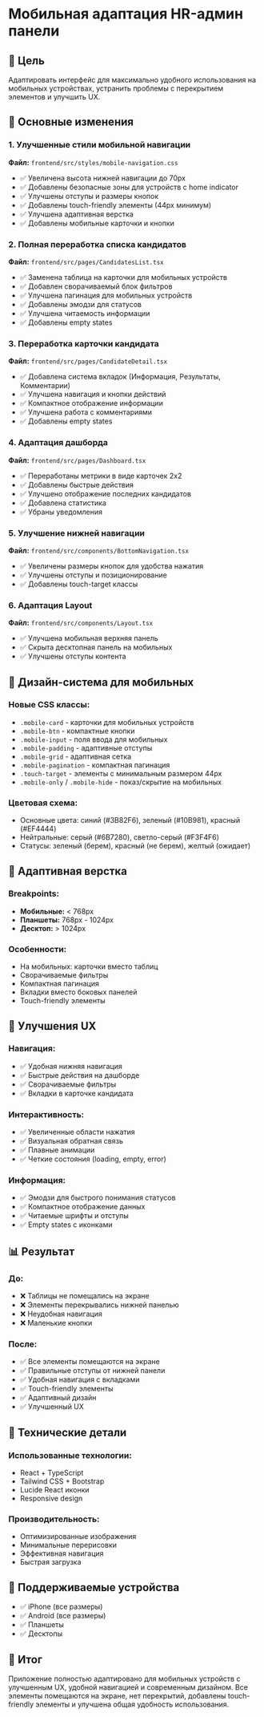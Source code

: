 # Мобильная адаптация HR-админ панели

## 🎯 Цель
Адаптировать интерфейс для максимально удобного использования на мобильных устройствах, устранить проблемы с перекрытием элементов и улучшить UX.

## 📱 Основные изменения

### 1. Улучшенные стили мобильной навигации
**Файл:** `frontend/src/styles/mobile-navigation.css`

- ✅ Увеличена высота нижней навигации до 70px
- ✅ Добавлены безопасные зоны для устройств с home indicator
- ✅ Улучшены отступы и размеры кнопок
- ✅ Добавлены touch-friendly элементы (44px минимум)
- ✅ Улучшена адаптивная верстка
- ✅ Добавлены мобильные карточки и кнопки

### 2. Полная переработка списка кандидатов
**Файл:** `frontend/src/pages/CandidatesList.tsx`

- ✅ Заменена таблица на карточки для мобильных устройств
- ✅ Добавлен сворачиваемый блок фильтров
- ✅ Улучшена пагинация для мобильных устройств
- ✅ Добавлены эмодзи для статусов
- ✅ Улучшена читаемость информации
- ✅ Добавлены empty states

### 3. Переработка карточки кандидата
**Файл:** `frontend/src/pages/CandidateDetail.tsx`

- ✅ Добавлена система вкладок (Информация, Результаты, Комментарии)
- ✅ Улучшена навигация и кнопки действий
- ✅ Компактное отображение информации
- ✅ Улучшена работа с комментариями
- ✅ Добавлены empty states

### 4. Адаптация дашборда
**Файл:** `frontend/src/pages/Dashboard.tsx`

- ✅ Переработаны метрики в виде карточек 2x2
- ✅ Добавлены быстрые действия
- ✅ Улучшено отображение последних кандидатов
- ✅ Добавлена статистика
- ✅ Убраны уведомления

### 5. Улучшение нижней навигации
**Файл:** `frontend/src/components/BottomNavigation.tsx`

- ✅ Увеличены размеры кнопок для удобства нажатия
- ✅ Улучшены отступы и позиционирование
- ✅ Добавлены touch-target классы

### 6. Адаптация Layout
**Файл:** `frontend/src/components/Layout.tsx`

- ✅ Улучшена мобильная верхняя панель
- ✅ Скрыта десктопная панель на мобильных
- ✅ Улучшены отступы контента

## 🎨 Дизайн-система для мобильных

### Новые CSS классы:
- `.mobile-card` - карточки для мобильных устройств
- `.mobile-btn` - компактные кнопки
- `.mobile-input` - поля ввода для мобильных
- `.mobile-padding` - адаптивные отступы
- `.mobile-grid` - адаптивная сетка
- `.mobile-pagination` - компактная пагинация
- `.touch-target` - элементы с минимальным размером 44px
- `.mobile-only` / `.mobile-hide` - показ/скрытие на мобильных

### Цветовая схема:
- Основные цвета: синий (#3B82F6), зеленый (#10B981), красный (#EF4444)
- Нейтральные: серый (#6B7280), светло-серый (#F3F4F6)
- Статусы: зеленый (берем), красный (не берем), желтый (ожидает)

## 📐 Адаптивная верстка

### Breakpoints:
- **Мобильные:** < 768px
- **Планшеты:** 768px - 1024px  
- **Десктоп:** > 1024px

### Особенности:
- На мобильных: карточки вместо таблиц
- Сворачиваемые фильтры
- Компактная пагинация
- Вкладки вместо боковых панелей
- Touch-friendly элементы

## 🚀 Улучшения UX

### Навигация:
- ✅ Удобная нижняя навигация
- ✅ Быстрые действия на дашборде
- ✅ Сворачиваемые фильтры
- ✅ Вкладки в карточке кандидата

### Интерактивность:
- ✅ Увеличенные области нажатия
- ✅ Визуальная обратная связь
- ✅ Плавные анимации
- ✅ Четкие состояния (loading, empty, error)

### Информация:
- ✅ Эмодзи для быстрого понимания статусов
- ✅ Компактное отображение данных
- ✅ Читаемые шрифты и отступы
- ✅ Empty states с иконками

## 📊 Результат

### До:
- ❌ Таблицы не помещались на экране
- ❌ Элементы перекрывались нижней панелью
- ❌ Неудобная навигация
- ❌ Маленькие кнопки

### После:
- ✅ Все элементы помещаются на экране
- ✅ Правильные отступы от нижней панели
- ✅ Удобная навигация с вкладками
- ✅ Touch-friendly элементы
- ✅ Адаптивный дизайн
- ✅ Улучшенный UX

## 🔧 Технические детали

### Использованные технологии:
- React + TypeScript
- Tailwind CSS + Bootstrap
- Lucide React иконки
- Responsive design

### Производительность:
- Оптимизированные изображения
- Минимальные перерисовки
- Эффективная навигация
- Быстрая загрузка

## 📱 Поддерживаемые устройства

- ✅ iPhone (все размеры)
- ✅ Android (все размеры)
- ✅ Планшеты
- ✅ Десктопы

## 🎉 Итог

Приложение полностью адаптировано для мобильных устройств с улучшенным UX, удобной навигацией и современным дизайном. Все элементы помещаются на экране, нет перекрытий, добавлены touch-friendly элементы и улучшена общая удобность использования. 